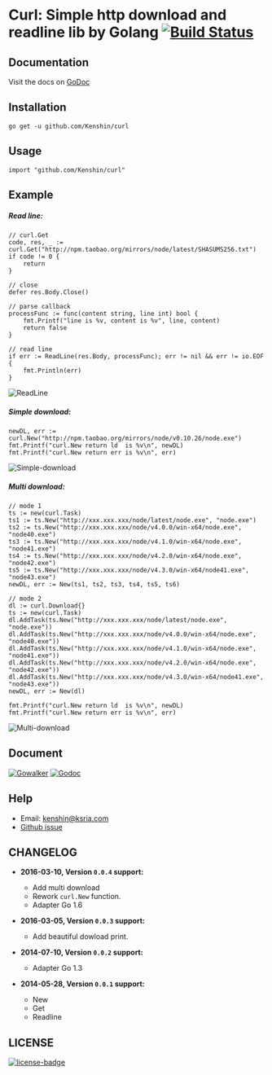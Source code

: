 Curl: Simple http download and readline lib by Golang [![Build Status](https://api.travis-ci.org/Kenshin/curl.svg?branch=master)](https://travis-ci.org/Kenshin/curl)
================================

Documentation
---
Visit the docs on [GoDoc](http://godoc.org/github.com/Kenshin/curl)

Installation
---
`go get -u github.com/Kenshin/curl`

Usage
---
`import "github.com/Kenshin/curl"`

Example
---
##### Read line:
```
// curl.Get
code, res, _ := curl.Get("http://npm.taobao.org/mirrors/node/latest/SHASUMS256.txt")
if code != 0 {
    return
}

// close
defer res.Body.Close()

// parse callback
processFunc := func(content string, line int) bool {
    fmt.Printf("line is %v, content is %v", line, content)
    return false
}

// read line
if err := ReadLine(res.Body, processFunc); err != nil && err != io.EOF {
    fmt.Println(err)
}
```
![ReadLine](http://i.imgur.com/7kUdIpE.png)

##### Simple download:
```
newDL, err := curl.New("http://npm.taobao.org/mirrors/node/v0.10.26/node.exe")
fmt.Printf("curl.New return ld  is %v\n", newDL)
fmt.Printf("curl.New return err is %v\n", err)
```
![Simple-download](http://i.imgur.com/bNBJ2kG.png)

##### Multi download:
```
// mode 1
ts := new(curl.Task)
ts1 := ts.New("http://xxx.xxx.xxx/node/latest/node.exe", "node.exe")
ts2 := ts.New("http://xxx.xxx.xxx/node/v4.0.0/win-x64/node.exe", "node40.exe")
ts3 := ts.New("http://xxx.xxx.xxx/node/v4.1.0/win-x64/node.exe", "node41.exe")
ts4 := ts.New("http://xxx.xxx.xxx/node/v4.2.0/win-x64/node.exe", "node42.exe")
ts5 := ts.New("http://xxx.xxx.xxx/node/v4.3.0/win-x64/node41.exe", "node43.exe")
newDL, err := New(ts1, ts2, ts3, ts4, ts5, ts6)

// mode 2
dl := curl.Download{}
ts := new(curl.Task)
dl.AddTask(ts.New("http://xxx.xxx.xxx/node/latest/node.exe", "node.exe"))
dl.AddTask(ts.New("http://xxx.xxx.xxx/node/v4.0.0/win-x64/node.exe", "node40.exe"))
dl.AddTask(ts.New("http://xxx.xxx.xxx/node/v4.1.0/win-x64/node.exe", "node41.exe"))
dl.AddTask(ts.New("http://xxx.xxx.xxx/node/v4.2.0/win-x64/node.exe", "node42.exe"))
dl.AddTask(ts.New("http://xxx.xxx.xxx/node/v4.3.0/win-x64/node41.exe", "node43.exe"))
newDL, err := New(dl)

fmt.Printf("curl.New return ld  is %v\n", newDL)
fmt.Printf("curl.New return err is %v\n", err)
```
![Multi-download](http://i.imgur.com/BRb7vm1.gif)

Document
---
[![Gowalker][gowalker-badge]][gowalker-link]
[![Godoc][godoc-badge]][godoc-link]

Help
---
* Email: <kenshin@ksria.com>
* [Github issue](https://github.com/Kenshin/curl/issues/new)

CHANGELOG
---
* **2016-03-10, Version `0.0.4` support:**
    * Add multi download
    * Rework `curl.New` function.
    * Adapter Go 1.6

* **2016-03-05, Version `0.0.3` support:**
    * Add beautiful dowload print.

* **2014-07-10, Version `0.0.2` support:**
    * Adapter Go 1.3

* **2014-05-28, Version `0.0.1` support:**
    * New
    * Get
    * Readline

LICENSE
---
[![license-badge]][license-link]

<!-- Link -->
[gowalker-badge]:   https://img.shields.io/badge/go_walker-documentation-green.svg
[gowalker-link]:    http://gowalker.org/github.com/kenshin/curl
[godoc-badge]:      https://godoc.org/github.com/kenshin/curl?status.svg
[godoc-link]:       https://godoc.org/github.com/kenshin/curl
[license-badge]:    https://img.shields.io/github/license/mashape/apistatus.svg
[license-link]:     https://opensource.org/licenses/MIT
